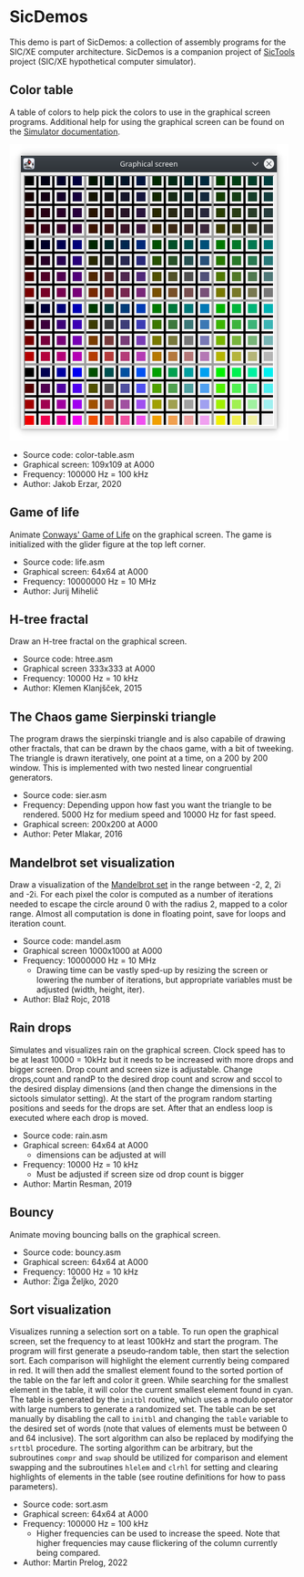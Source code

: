 # SicDemos
This demo is part of SicDemos: a collection of assembly programs for the SIC/XE computer architecture. SicDemos is a companion project of [SicTools](https://github.com/jurem/SicTools) project (SIC/XE hypothetical computer simulator).

## Color table
A table of colors to help pick the colors to use in the graphical screen programs. Additional help for using the graphical screen can be found on the [Simulator documentation](http://jurem.github.io/SicTools/documentation/simulator).

![Color table demo](./color-table.png)

* Source code: color-table.asm
* Graphical screen: 109x109 at A000
* Frequency: 100000 Hz = 100 kHz
* Author: Jakob Erzar, 2020

## Game of life
Animate [Conways' Game of Life](https://en.wikipedia.org/wiki/Conway's_Game_of_Life) on the graphical screen. The game is initialized with the glider figure at the top left corner.
* Source code: life.asm
* Graphical screen: 64x64 at A000
* Frequency: 10000000 Hz = 10 MHz
* Author: Jurij Mihelič

## H-tree fractal
Draw an H-tree fractal on the graphical screen.
* Source code: htree.asm
* Graphical screen 333x333 at A000
* Frequency: 10000 Hz = 10 kHz
* Author: Klemen Klanjšček, 2015

## The Chaos game Sierpinski triangle
The program draws the sierpinski triangle and is also capabile of drawing other fractals, that can be drawn by the chaos game, with a bit of tweeking.
The triangle is drawn iteratively, one point at a time, on a 200 by 200 window. This is implemented with two nested linear congruential generators.
* Source code: sier.asm
* Frequency: Depending uppon how fast you want the triangle to be rendered. 5000 Hz for medium speed and 10000 Hz for fast speed.
* Graphical screen: 200x200 at A000
* Author: Peter Mlakar, 2016

## Mandelbrot set visualization
Draw a visualization of the [Mandelbrot set](https://en.wikipedia.org/wiki/Mandelbrot_set) in the range between -2, 2, 2i and -2i.
For each pixel the color is computed as a number of iterations needed to escape the circle around 0 with the radius 2, mapped to a color range.
Almost all computation is done in floating point, save for loops and iteration count.
* Source code: mandel.asm
* Graphical screen 1000x1000 at A000
* Frequency: 10000000 Hz = 10 MHz
    * Drawing time can be vastly sped-up by resizing the screen or lowering the number of iterations, but appropriate variables must be adjusted (width, height, iter).
* Author: Blaž Rojc, 2018

## Rain drops
Simulates and visualizes rain on the graphical screen. Clock speed has to be at least 10000 = 10kHz but it needs to be increased with more drops and bigger screen. Drop count and screen size is adjustable. Change drops,count and randP to the desired drop count and scrow and sccol to the desired display dimensions (and then change the dimensions in the sictools simulator setting). At the start of the program random starting positions and seeds for the drops are set. After that an endless loop is executed where each drop is moved.
* Source code: rain.asm
* Graphical screen: 64x64 at A000
   * dimensions can be adjusted at will
* Frequency: 10000 Hz = 10 kHz
   * Must be adjusted if screen size od drop count is bigger
* Author: Martin Resman, 2019

## Bouncy
Animate moving bouncing balls on the graphical screen.
* Source code: bouncy.asm
* Graphical screen: 64x64 at A000
* Frequency: 10000 Hz = 10 kHz
* Author: Žiga Željko, 2020

## Sort visualization
Visualizes running a selection sort on a table. To run open the graphical screen, set the frequency to at least 100kHz and start the program. The program will first generate a pseudo‐random table, then start the selection sort. Each comparison will highlight the element currently being compared in red. It will then add the smallest element found to the sorted portion of the table on the far left and color it green. While searching for the smallest element in the table, it will color the current smallest element found in cyan.
The table is generated by the `initbl` routine, which uses a modulo operator with large numbers to generate a randomized set. The table can be set manually by disabling the call to `initbl` and changing the `table` variable to the desired set of words (note that values of elements must be between 0 and 64 inclusive). The sort algorithm can also be replaced by modifying the `srttbl` procedure. The sorting algorithm can be arbitrary, but the subroutines `compr` and `swap` should be utilized for comparison and element swapping and the subroutines `hlelem` and `clrhl` for setting and clearing highlights of elements in the table (see routine definitions for how to pass parameters).
* Source code: sort.asm
* Graphical screen: 64x64 at A000
* Frequency: 100000 Hz = 100 kHz
    * Higher frequencies can be used to increase the speed. Note that higher frequencies may cause flickering of the column currently being compared.
* Author: Martin Prelog, 2022

